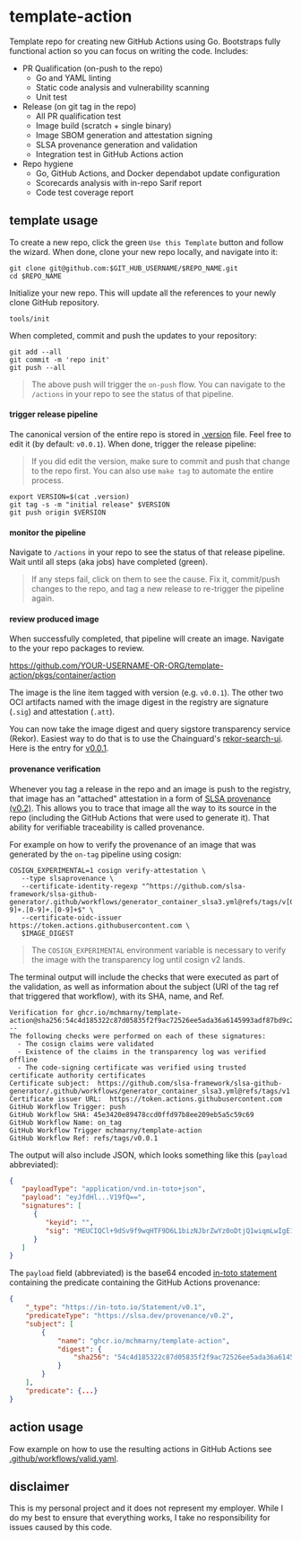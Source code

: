 # template-action

Template repo for creating new GitHub Actions using Go. Bootstraps fully functional action so you can focus on writing the code. Includes: 

* PR Qualification (on-push to the repo)
  * Go and YAML linting 
  * Static code analysis and vulnerability scanning
  * Unit test
* Release (on git tag in the repo)
  * All PR qualification test
  * Image build (scratch + single binary)
  * Image SBOM generation and attestation signing
  * SLSA provenance generation and validation 
  * Integration test in GitHub Actions action
* Repo hygiene 
  * Go, GitHub Actions, and Docker dependabot update configuration 
  * Scorecards analysis with in-repo Sarif report
  * Code test coverage report 

## template usage

To create a new repo, click the green `Use this Template` button and follow the wizard. When done, clone your new repo locally, and navigate into it:

```shell
git clone git@github.com:$GIT_HUB_USERNAME/$REPO_NAME.git
cd $REPO_NAME
```

Initialize your new repo. This will update all the references to your newly clone GitHub repository.

```shell
tools/init
```

When completed, commit and push the updates to your repository: 

```shell
git add --all
git commit -m 'repo init'
git push --all
```

> The above push will trigger the `on-push` flow. You can navigate to the `/actions` in your repo to see the status of that pipeline. 

#### trigger release pipeline

The canonical version of the entire repo is stored in [.version](.version) file. Feel free to edit it (by default: `v0.0.1`). When done, trigger the release pipeline:

> If you did edit the version, make sure to commit and push that change to the repo first. You can also use `make tag` to automate the entire process.

```shell
export VERSION=$(cat .version)
git tag -s -m "initial release" $VERSION
git push origin $VERSION
```

#### monitor the pipeline 

Navigate to `/actions` in your repo to see the status of that release pipeline. Wait until all steps (aka jobs) have completed (green). 

> If any steps fail, click on them to see the cause. Fix it, commit/push changes to the repo, and tag a new release to re-trigger the pipeline again.

#### review produced image

When successfully completed, that pipeline will create an image. Navigate to the your repo packages to review.

https://github.com/YOUR-USERNAME-OR-ORG/template-action/pkgs/container/action

The image is the line item tagged with version (e.g. `v0.0.1`). The other two OCI artifacts named with the image digest in the registry are signature (`.sig`) and attestation (`.att`).

You can now take the image digest and query sigstore transparency service (Rekor). Easiest way to do that is to use the Chainguard's [rekor-search-ui](https://github.com/chainguard-dev/rekor-search-ui). Here is the entry for [v0.0.1](https://rekor.tlog.dev/?hash=sha256:54c4d185322c87d05835f2f9ac72526ee5ada36a6145993adf87bd9c271334f5).

#### provenance verification  

Whenever you tag a release in the repo and an image is push to the registry, that image has an "attached" attestation in a form of [SLSA provenance (v0.2)](https://slsa.dev/provenance/v0.2). This allows you to trace that image all the way to its source in the repo (including the GitHub Actions that were used to generate it). That ability for verifiable traceability is called provenance. 

For example on how to verify the provenance of an image that was generated by the `on-tag` pipeline using cosign:

```shell
COSIGN_EXPERIMENTAL=1 cosign verify-attestation \
   --type slsaprovenance \
   --certificate-identity-regexp "^https://github.com/slsa-framework/slsa-github-generator/.github/workflows/generator_container_slsa3.yml@refs/tags/v[0-9]+.[0-9]+.[0-9]+$" \
   --certificate-oidc-issuer https://token.actions.githubusercontent.com \
   $IMAGE_DIGEST
```

> The `COSIGN_EXPERIMENTAL` environment variable is necessary to verify the image with the transparency log until cosign v2 lands.

The terminal output will include the checks that were executed as part of the validation, as well as information about the subject (URI of the tag ref that triggered that workflow), with its SHA, name, and Ref.

```shell
Verification for ghcr.io/mchmarny/template-action@sha256:54c4d185322c87d05835f2f9ac72526ee5ada36a6145993adf87bd9c271334f5 --
The following checks were performed on each of these signatures:
  - The cosign claims were validated
  - Existence of the claims in the transparency log was verified offline
  - The code-signing certificate was verified using trusted certificate authority certificates
Certificate subject:  https://github.com/slsa-framework/slsa-github-generator/.github/workflows/generator_container_slsa3.yml@refs/tags/v1.5.0
Certificate issuer URL:  https://token.actions.githubusercontent.com
GitHub Workflow Trigger: push
GitHub Workflow SHA: 45e3420e89478ccd0ffd97b8ee209eb5a5c59c69
GitHub Workflow Name: on_tag
GitHub Workflow Trigger mchmarny/template-action
GitHub Workflow Ref: refs/tags/v0.0.1
```

The output will also include JSON, which looks something like this (`payload` abbreviated): 

```json
{
   "payloadType": "application/vnd.in-toto+json",
   "payload": "eyJfdHl...V19fQ==",
   "signatures": [
      {
         "keyid": "",
         "sig": "MEUCIQCl+9dSv9f9wqHTF9D6L1bizNJbrZwYz0oDtjQ1wiqmLwIgE1T1LpwVd5+lOnalkYzNftTup//6H9i6wKDoCNNhpeo="
      }
   ]
}
```

The `payload` field (abbreviated) is the base64 encoded [in-toto statement](https://in-toto.io/) containing the predicate containing the GitHub Actions provenance:

```json
{
    "_type": "https://in-toto.io/Statement/v0.1",
    "predicateType": "https://slsa.dev/provenance/v0.2",
    "subject": [
        {
            "name": "ghcr.io/mchmarny/template-action",
            "digest": {
                "sha256": "54c4d185322c87d05835f2f9ac72526ee5ada36a6145993adf87bd9c271334f5"
            }
        }
    ],
    "predicate": {...}
}
```

## action usage 

Fow example on how to use the resulting actions in GitHub Actions see [.github/workflows/valid.yaml](.github/workflows/valid.yaml).

## disclaimer

This is my personal project and it does not represent my employer. While I do my best to ensure that everything works, I take no responsibility for issues caused by this code.